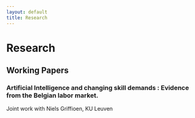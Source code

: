 ```yaml
---
layout: default
title: Research
---
```


# Research
## Working Papers

### Artificial Intelligence and changing skill demands : Evidence from the Belgian labor market.
Joint work with Niels Griffioen, KU Leuven

